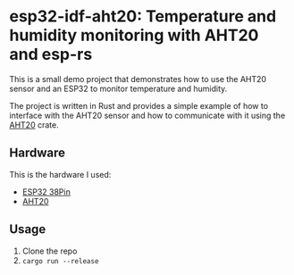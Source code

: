 # esp32-idf-aht20: Temperature and humidity monitoring with AHT20 and esp-rs

This is a small demo project that demonstrates how to use the AHT20 sensor and an ESP32 to monitor temperature and humidity.

The project is written in Rust and provides a simple example of how to interface with the AHT20 sensor and how to communicate with it using the [AHT20](https://crates.io/crates/aht20) crate.

## Hardware

This is the hardware I used:

- [ESP32 38Pin](https://www.aliexpress.com/item/1005004446819863.html)
- [AHT20](https://www.aliexpress.com/item/1005004757907678.html)

## Usage

1. Clone the repo
2. `cargo run --release`
